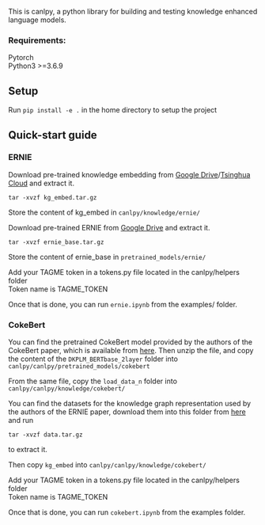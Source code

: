 This is canlpy, a python library for building and testing knowledge enhanced language models. 

### Requirements:

Pytorch  
Python3 >=3.6.9

## Setup

Run ```pip install -e .``` in the home directory to setup the project

## Quick-start guide

### ERNIE

Download pre-trained knowledge embedding from [Google Drive](https://drive.google.com/open?id=14VNvGMtYWxuqT-PWDa8sD0e7hO486i8Y)/[Tsinghua Cloud](https://cloud.tsinghua.edu.cn/f/229e8cccedc2419f987e/) and extract it.

```shell
tar -xvzf kg_embed.tar.gz
```

Store the content of kg_embed in `canlpy/knowledge/ernie/`

Download pre-trained ERNIE from [Google Drive](https://drive.google.com/file/d/1Hdp_iqsF3xjFcWSRvklC5ppvvd2C0qim/view?usp=sharing) and extract it.

```shell
tar -xvzf ernie_base.tar.gz
```
Store the content of ernie_base in `pretrained_models/ernie/`

Add your TAGME token in a tokens.py file located in the canlpy/helpers folder  
Token name is TAGME_TOKEN

Once that is done, you can run `ernie.ipynb` from the examples/ folder. 

### CokeBert

You can find the pretrained CokeBert model provided by the authors of the CokeBert paper, which is available from [here](https://drive.google.com/file/d/1Ce7Nq7vJ83l4lOV9SiiN2Kq831z_phsV/view?usp=sharing). 
Then unzip the file, and copy the content of the `DKPLM_BERTbase_2layer` folder into `canlpy/canlpy/pretrained_models/cokebert` 

From the same file, copy the `load_data_n` folder into `canlpy/canlpy/knowledge/cokebert/`

You can find the datasets for the knowledge graph representation used by the authors of the ERNIE paper, download them into this folder from [here](https://drive.google.com/open?id=1HlWw7Q6-dFSm9jNSCh4VaBf1PlGqt9im) and run 

```shell
tar -xvzf data.tar.gz
```
to extract it. 

Then copy `kg_embed` into `canlpy/canlpy/knowledge/cokebert/`

Add your TAGME token in a tokens.py file located in the canlpy/helpers folder  
Token name is TAGME_TOKEN

Once that is done, you can run `cokebert.ipynb` from the examples folder.
